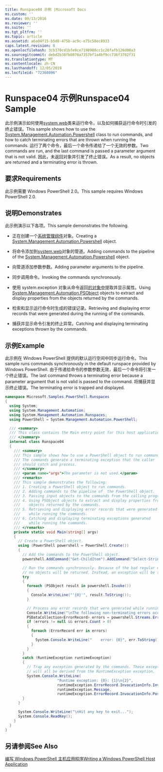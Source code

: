 ```yaml
---
title: Runspace04 示例 |Microsoft Docs
ms.custom: ''
ms.date: 09/13/2016
ms.reviewer: ''
ms.suite: ''
ms.tgt_pltfrm: ''
ms.topic: article
ms.assetid: a6a04f15-b5d8-475b-ac9c-e75c58ec8933
caps.latest.revision: 8
ms.openlocfilehash: 3cb370cd1bfe9ce7198980cc1c26fafb126d00a3
ms.sourcegitcommit: debd2b38fb8070a7357bf1a4bf9cc736f3702f31
ms.translationtype: MT
ms.contentlocale: zh-CN
ms.lasthandoff: 12/05/2019
ms.locfileid: "72360896"
---
```

# <a name="runspace04-sample"></a><span data-ttu-id="8fdf6-102">Runspace04 示例</span><span class="sxs-lookup"><span data-stu-id="8fdf6-102">Runspace04 Sample</span></span>

<span data-ttu-id="8fdf6-103">此示例演示如何使用[system.web](/dotnet/api/system.management.automation.powershell)类来运行命令，以及如何捕获运行命令时引发的终止错误。</span><span class="sxs-lookup"><span data-stu-id="8fdf6-103">This sample shows how to use the [System.Management.Automation.Powershell](/dotnet/api/system.management.automation.powershell) class to run commands, and how to catch terminating errors that are thrown when running the commands.</span></span> <span data-ttu-id="8fdf6-104">运行了两个命令，最后一个命令传递给了一个无效的参数。</span><span class="sxs-lookup"><span data-stu-id="8fdf6-104">Two commands are run, and the last command is passed a parameter argument that is not valid.</span></span> <span data-ttu-id="8fdf6-105">因此，未返回对象并引发了终止错误。</span><span class="sxs-lookup"><span data-stu-id="8fdf6-105">As a result, no objects are returned and a terminating error is thrown.</span></span>

## <a name="requirements"></a><span data-ttu-id="8fdf6-106">要求</span><span class="sxs-lookup"><span data-stu-id="8fdf6-106">Requirements</span></span>

<span data-ttu-id="8fdf6-107">此示例需要 Windows PowerShell 2.0。</span><span class="sxs-lookup"><span data-stu-id="8fdf6-107">This sample requires Windows PowerShell 2.0.</span></span>

## <a name="demonstrates"></a><span data-ttu-id="8fdf6-108">说明</span><span class="sxs-lookup"><span data-stu-id="8fdf6-108">Demonstrates</span></span>

<span data-ttu-id="8fdf6-109">此示例演示以下各项。</span><span class="sxs-lookup"><span data-stu-id="8fdf6-109">This sample demonstrates the following.</span></span>

- <span data-ttu-id="8fdf6-110">正在创建一个[系统管理组件](/dotnet/api/system.management.automation.powershell)对象。</span><span class="sxs-lookup"><span data-stu-id="8fdf6-110">Creating a [System.Management.Automation.Powershell](/dotnet/api/system.management.automation.powershell) object.</span></span>

- <span data-ttu-id="8fdf6-111">将命令添加到[system.web](/dotnet/api/system.management.automation.powershell)对象的管道。</span><span class="sxs-lookup"><span data-stu-id="8fdf6-111">Adding commands to the pipeline of the [System.Management.Automation.Powershell](/dotnet/api/system.management.automation.powershell) object.</span></span>

- <span data-ttu-id="8fdf6-112">向管道添加参数参数。</span><span class="sxs-lookup"><span data-stu-id="8fdf6-112">Adding parameter arguments to the pipeline.</span></span>

- <span data-ttu-id="8fdf6-113">同步调用命令。</span><span class="sxs-lookup"><span data-stu-id="8fdf6-113">Invoking the commands synchronously.</span></span>

- <span data-ttu-id="8fdf6-114">使用 system.exception 对象从命令返回[的对象中](/dotnet/api/System.Management.Automation.PSObject)提取并显示属性。</span><span class="sxs-lookup"><span data-stu-id="8fdf6-114">Using [System.Management.Automation.PSObject](/dotnet/api/System.Management.Automation.PSObject) objects to extract and display properties from the objects returned by the commands.</span></span>

- <span data-ttu-id="8fdf6-115">检索和显示运行命令时生成的错误记录。</span><span class="sxs-lookup"><span data-stu-id="8fdf6-115">Retrieving and displaying error records that were generated during the running of the commands.</span></span>

- <span data-ttu-id="8fdf6-116">捕获并显示命令引发的终止异常。</span><span class="sxs-lookup"><span data-stu-id="8fdf6-116">Catching and displaying terminating exceptions thrown by the commands.</span></span>

## <a name="example"></a><span data-ttu-id="8fdf6-117">示例</span><span class="sxs-lookup"><span data-stu-id="8fdf6-117">Example</span></span>

<span data-ttu-id="8fdf6-118">此示例在 Windows PowerShell 提供的默认运行空间中同步运行命令。</span><span class="sxs-lookup"><span data-stu-id="8fdf6-118">This sample runs commands synchronously in the default runspace provided by Windows PowerShell.</span></span> <span data-ttu-id="8fdf6-119">由于传递给命令的参数参数无效，最后一个命令将引发一个终止错误。</span><span class="sxs-lookup"><span data-stu-id="8fdf6-119">The last command throws a terminating error because a parameter argument that is not valid is passed to the command.</span></span> <span data-ttu-id="8fdf6-120">将捕获并显示终止错误。</span><span class="sxs-lookup"><span data-stu-id="8fdf6-120">The terminating error is trapped and displayed.</span></span>

```csharp
namespace Microsoft.Samples.PowerShell.Runspaces
{
  using System;
  using System.Management.Automation;
  using System.Management.Automation.Runspaces;
  using PowerShell = System.Management.Automation.PowerShell;

  /// <summary>
  /// This class contains the Main entry point for this host application.
  /// </summary>
  internal class Runspace04
  {
    /// <summary>
    /// This sample shows how to use a PowerShell object to run commands.
    /// The commands generate a terminating exception that the caller
    /// should catch and process.
    /// </summary>
    /// <param name="args">The parameter is not used.</param>
    /// <remarks>
    /// This sample demonstrates the following:
    /// 1. Creating a PowerShell object to run commands.
    /// 2. Adding commands to the pipeline of  the PowerShell object.
    /// 3. Passing input objects to the commands from the calling program.
    /// 4. Using PSObject objects to extract and display properties from the
    ///    objects returned by the commands.
    /// 5. Retrieving and displaying error records that were generated
    ///    while running the commands.
    /// 6. Catching and displaying terminating exceptions generated
    ///    while running the commands.
    /// </remarks>
    private static void Main(string[] args)
    {
      // Create a PowerShell object.
      using (PowerShell powershell = PowerShell.Create())
      {
        // Add the commands to the PowerShell object.
        powershell.AddCommand("Get-ChildItem").AddCommand("Select-String").AddArgument("*");

        // Run the commands synchronously. Because of the bad regular expression,
        // no objects will be returned. Instead, an exception will be thrown.
        try
        {
          foreach (PSObject result in powershell.Invoke())
          {
            Console.WriteLine("'{0}'", result.ToString());
          }

          // Process any error records that were generated while running the commands.
          Console.WriteLine("\nThe following non-terminating errors occurred:\n");
          PSDataCollection<ErrorRecord> errors = powershell.Streams.Error;
          if (errors != null && errors.Count > 0)
          {
            foreach (ErrorRecord err in errors)
            {
              System.Console.WriteLine("    error: {0}", err.ToString());
            }
          }
        }
        catch (RuntimeException runtimeException)
        {
          // Trap any exception generated by the commands. These exceptions
          // will all be derived from the RuntimeException exception.
          System.Console.WriteLine(
                        "Runtime exception: {0}: {1}\n{2}",
                        runtimeException.ErrorRecord.InvocationInfo.InvocationName,
                        runtimeException.Message,
                        runtimeException.ErrorRecord.InvocationInfo.PositionMessage);
        }
      }

      System.Console.WriteLine("\nHit any key to exit...");
      System.Console.ReadKey();
    }
  }
}
```

## <a name="see-also"></a><span data-ttu-id="8fdf6-121">另请参阅</span><span class="sxs-lookup"><span data-stu-id="8fdf6-121">See Also</span></span>

[<span data-ttu-id="8fdf6-122">编写 Windows PowerShell 主机应用程序</span><span class="sxs-lookup"><span data-stu-id="8fdf6-122">Writing a Windows PowerShell Host Application</span></span>](./writing-a-windows-powershell-host-application.md)